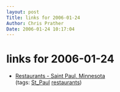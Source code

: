 ```yaml
---
layout: post
Title: links for 2006-01-24  
Author: Chris Prather
Date: 2006-01-24 10:17:04
---
```


# links for 2006-01-24
<ul class="delicious">
	<li>
		<div class="delicious-link"><a href="http://www.thecityofsaintpaul.com/restaurant/">Restaurants - Saint Paul, Minnesota</a></div>
		<div class="delicious-tags">(tags: <a href="http://del.icio.us/perigrin/St_Paul">St_Paul</a> <a href="http://del.icio.us/perigrin/restaurants">restaurants</a>)</div>
	</li>
</ul>

